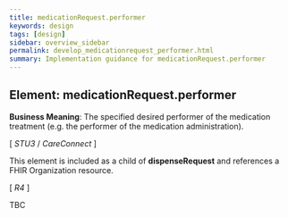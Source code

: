 ```yaml
---
title: medicationRequest.performer
keywords: design
tags: [design]
sidebar: overview_sidebar
permalink: develop_medicationrequest_performer.html
summary: Implementation guidance for medicationRequest.performer
---
```


## Element: medicationRequest.performer

**Business Meaning**: The specified desired performer of the medication treatment (e.g. the performer of the medication administration).

[ *STU3* / *CareConnect* ]

This element is included as a child of **dispenseRequest** and references a FHIR Organization resource.
 
[ *R4* ]

TBC
